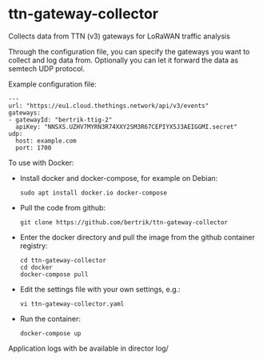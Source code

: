 # ttn-gateway-collector
Collects data from TTN (v3) gateways for LoRaWAN traffic analysis

Through the configuration file, you can specify the gateways you want to collect and log data from.
Optionally you can let it forward the data as semtech UDP protocol.

Example configuration file:
~~~~
---
url: "https://eu1.cloud.thethings.network/api/v3/events"
gateways:
- gatewayId: "bertrik-ttig-2"
  apiKey: "NNSXS.UZHV7MYRN3R74XXY2SM3R67CEPIYX5J3AEIGGMI.secret"
udp:
  host: example.com
  port: 1700
~~~~

To use with Docker:
* Install docker and docker-compose, for example on Debian:
  ```
  sudo apt install docker.io docker-compose
  ```
* Pull the code from github:
  ```
  git clone https://github.com/bertrik/ttn-gateway-collector
  ```
* Enter the docker directory and pull the image from the github container registry:
  ```
  cd ttn-gateway-collector
  cd docker
  docker-compose pull
  ```
* Edit the settings file with your own settings, e.g.:
  ```
  vi ttn-gateway-collector.yaml
  ```
* Run the container:
  ```
  docker-compose up
  ```

Application logs with be available in director log/

